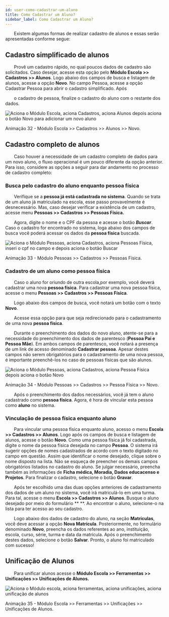 ```yaml
---
id: user-como-cadastrar-um-aluno
title: Como Cadastrar um Aluno?
sidebar_label: Como Cadastrar um Aluno?
---
```


<div id="main-content-access">

&nbsp;&nbsp;&nbsp;&nbsp;&nbsp;&nbsp;&nbsp;Existem algumas formas de realizar cadastro de alunos e essas serão apresentadas conforme segue:

</div>

## Cadastro simplificado de alunos

&nbsp;&nbsp;&nbsp;&nbsp;&nbsp;&nbsp;&nbsp;Provê um cadastro rápido, no qual poucos dados de cadastro são solicitados. Caso desejar, acesse esta opção pelo **Módulo Escola >> Cadastros >> Alunos**. Logo abaixo dos campos de busca e listagem de alunos, acesse a opção **Novo**. No campo Pessoa, acesse a opção <span class="underline  bold">Cadastrar Pessoa</span> para abrir o cadastro simplificado. Após

&nbsp;&nbsp;&nbsp;&nbsp;&nbsp;&nbsp;&nbsp;o cadastro de pessoa, finalize o cadastro do aluno com o restante dos dados.


![Aciona o Módulo Escola, aciona Cadastros, aciona Alunos depois aciona o botão Novo para adicionar um novo aluno](/img/user-docs/cadastrar_pessoa_via_aluno.gif)

<p class="centerText">Animação 32 - Módulo Escola >> Cadastros >> Alunos >> Novo.</p>

## Cadastro completo de alunos 

&nbsp;&nbsp;&nbsp;&nbsp;&nbsp;&nbsp;&nbsp;Caso houver a necessidade de um cadastro completo de dados para um novo aluno, o fluxo operacional é um pouco diferente da opção anterior. Para isso, considere as opções a seguir para dar andamento no processo de cadastro completo:

### Busca pelo cadastro do aluno enquanto pessoa física

&nbsp;&nbsp;&nbsp;&nbsp;&nbsp;&nbsp;&nbsp;Verifique se a **pessoa já está cadastrada no sistema**. Quando se trata de um aluno já matriculado na escola, esse passo provavelmente é desnecessário. Mas, caso desejar verificar a existência de um cadastro, acesse menu **Pessoas >> Cadastros >> Pessoas Física.**

&nbsp;&nbsp;&nbsp;&nbsp;&nbsp;&nbsp;&nbsp;Agora, digite o nome e o CPF da pessoa e acesse o botão ***Buscar***. Caso o cadastro for encontrado no sistema, loga abaixo dos campos de busca você poderá acessar os dados da **pessoa física** buscada.

![Aciona o Módulo Pessoas, aciona Cadastros, aciona Pessoas Física, inseri o cpf no campo e depois aciona o botão Buscar](/img/user-docs/buscar_pessoa_via_pessoa_fisica.gif)

<p class="centerText">Animação 33 - Módulo Pessoas >> Cadastros >> Pessoas Física.</p>

### Cadastro de um aluno como pessoa física

&nbsp;&nbsp;&nbsp;&nbsp;&nbsp;&nbsp;&nbsp;Caso o aluno for oriundo de outra escola,por exemplo, você deverá cadastrar uma nova **pessoa física**. Para cadastrar uma nova pessoa física, acesse o menu **Pessoas >> Cadastros >> Pessoas Física**.

&nbsp;&nbsp;&nbsp;&nbsp;&nbsp;&nbsp;&nbsp;Logo abaixo dos campos de busca, você notará um botão com o texto **Novo**. 

&nbsp;&nbsp;&nbsp;&nbsp;&nbsp;&nbsp;&nbsp;Acesse essa opção para que seja redirecionado para o cadastramento de uma nova **pessoa física**.

&nbsp;&nbsp;&nbsp;&nbsp;&nbsp;&nbsp;&nbsp;Durante o preenchimento dos dados do novo aluno, atente-se para a necessidade do preenchimento dos dados de parentesco (**Pessoa Pai e Pessoa Mãe**). Em ambos campos de parentesco, você notará a presença de um link de acesso denominado **Cadastrar pessoa**. Apesar destes campos não serem obrigatórios para o cadastramento de uma nova pessoa, é importante preenchê-los no caso de pessoas físicas que são alunos. 


![Aciona o Módulo Pessoas, aciona Cadastros, aciona Pessoa Física depois aciona o botão Novo](/img/user-docs/cadastrar_pessoa_fisica.gif)

<p class="centerText">Animação 34 - Módulo Pessoas >> Cadastros >> Pessoa Física >> Novo.</p>

&nbsp;&nbsp;&nbsp;&nbsp;&nbsp;&nbsp;&nbsp;Após o preenchimento dos dados necessários, você já tem o aluno cadastrado como **pessoa física**. Agora, é hora de vincular esta pessoa como **aluno** no sistema.


### Vinculação de pessoa física enquanto aluno

&nbsp;&nbsp;&nbsp;&nbsp;&nbsp;&nbsp;&nbsp;Para vincular uma pessoa física enquanto aluno, acesso o menu **Escola >> Cadastros >> Alunos**. Logo após os campos de busca e listagem de alunos, acesse o botão **Novo**. Como uma pessoa física já foi cadastrada, digite o nome da pessoa física desejada no campo **Pessoa**. O sistema irá sugerir opções de nomes cadastrados de acordo com o texto digitado no campo em questão. Assim que identificar o nome desejado, clique sobre o nome disposto na lista. Não se esqueça de preencher os demais campos obrigatórios listados no cadastro do aluno. Se julgar necessário, preencha também as informações de **Ficha médica, Moradia, Dados educacenso e Projetos**. Para finalizar o cadastro, selecione o botão **Gravar**.

&nbsp;&nbsp;&nbsp;&nbsp;&nbsp;&nbsp;&nbsp;Após ter escolhido uma das duas opções anteriores de cadastramento dos dados de um aluno no sistema, você irá matriculá-lo em uma turma. Para tal, acesse o menu **Escola >> Cadastros >> Alunos**. Busque o aluno desejado por meio do formulário ** **. Ao encontrar o aluno, selecione-o na lista para ter acesso ao seu cadastro. 

&nbsp;&nbsp;&nbsp;&nbsp;&nbsp;&nbsp;&nbsp;Logo abaixo dos dados de cadastro do aluno, na seção **Matrículas**, você deve acessar a opção **Nova Matrícula**. Posteriormente, no formulário denominado **Novo**, preencha os dados referentes ao ano, instituição, escola, curso, série, turma e data da matrícula. Após o preenchimento destes dados, selecione o botão **Salvar**. Pronto, o aluno foi matriculado com sucesso! 


## Unificação de Alunos

&nbsp;&nbsp;&nbsp;&nbsp;&nbsp;&nbsp;&nbsp;Para unificar alunos acesse o **Módulo Escola >> Ferramentas >> Unificações >> Unificações de Alunos.**

![Aciona o Módulo escola, aciona ferramentas, aciona unificações, aciona unificação de alunos](/img/user-docs/unificação_alunos.gif)

<p class="centerText">Animação 35 - Módulo Escola >> Ferramentas >> Unificações >> Unificações de Alunos.   </p>